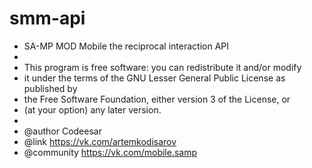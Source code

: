 # smm-api
 
 * SA-MP MOD Mobile the reciprocal interaction API
 *
 * This program is free software: you can redistribute it and/or modify
 * it under the terms of the GNU Lesser General Public License as published by
 * the Free Software Foundation, either version 3 of the License, or
 * (at your option) any later version.
 *
 * @author 		Codeesar
 * @link 		https://vk.com/artemkodisarov
 * @community 	https://vk.com/mobile.samp

